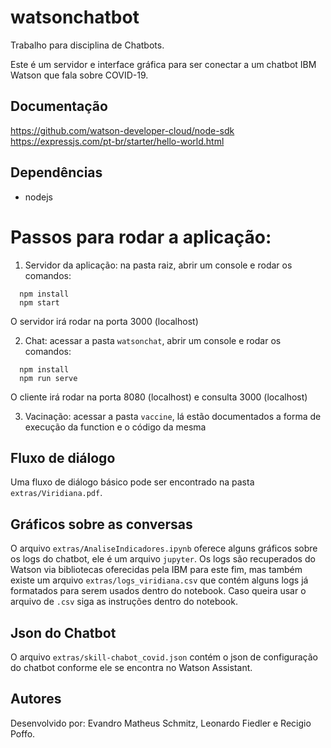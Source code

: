 # watsonchatbot
Trabalho para disciplina de Chatbots. 

Este é um servidor e interface gráfica para ser conectar a um chatbot IBM Watson que fala sobre COVID-19. 

## Documentação
https://github.com/watson-developer-cloud/node-sdk  
https://expressjs.com/pt-br/starter/hello-world.html

## Dependências
- nodejs

# Passos para rodar a aplicação:
1. Servidor da aplicação: na pasta raiz, abrir um console e rodar os comandos: 

```
  npm install
  npm start 
```

O servidor irá rodar na porta 3000 (localhost)

2. Chat: acessar a pasta `watsonchat`, abrir um console e rodar os comandos:

```
  npm install
  npm run serve 
```

O cliente irá rodar na porta 8080 (localhost) e consulta 3000 (localhost)

3. Vacinação: acessar a pasta `vaccine`, lá estão documentados a forma de execução da function e o código da mesma

## Fluxo de diálogo
Uma fluxo de diálogo básico pode ser encontrado na pasta `extras/Viridiana.pdf`.

## Gráficos sobre as conversas
O arquivo `extras/AnaliseIndicadores.ipynb` oferece alguns gráficos sobre os logs do chatbot, ele é um arquivo `jupyter`. Os logs são recuperados do Watson via bibliotecas oferecidas pela IBM para este fim, mas também existe um arquivo `extras/logs_viridiana.csv` que contém alguns logs já formatados para serem usados dentro do notebook. Caso queira usar o arquivo de `.csv` siga as instruções dentro do notebook.

## Json do Chatbot
O arquivo `extras/skill-chabot_covid.json` contém o json de configuração do chatbot conforme ele se encontra no Watson Assistant.

## Autores

Desenvolvido por: Evandro Matheus Schmitz, Leonardo Fiedler e Recigio Poffo.
